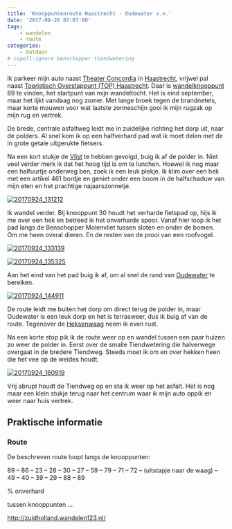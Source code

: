 ```yaml
---
title: 'Knooppuntenroute Haastrecht - Oudewater v.v.'
date: '2017-09-26 07:07:00'
tags:
    - wandelen
    - route
categories:
    - Outdoor
# cspell:ignore benschopper tiendwetering
---
```


Ik parkeer mijn auto naast [Theater Concordia](http://www.theaterconcordia.nl/) in [Haastrecht](https://nl.wikipedia.org/wiki/Haastrecht), vrijwel pal naast [Toeristisch Overstappunt (TOP) Haastrecht](http://www.toproutenetwerk.nl/alle-tops/haastrecht.html). Daar is [wandelknooppunt](https://wandelnet.nl/themas/wandelnetwerken) 89 te vinden, het startpunt van mijn wandeltocht. Het is eind september, maar het lijkt vandaag nog zomer. Met lange broek tegen de brandnetels, maar korte mouwen voor wat laatste zonneschijn gooi ik mijn rugzak op mijn rug en vertrek.

De brede, centrale asfaltweg leidt me in zuidelijke richting het dorp uit, naar de polders. Al snel kom ik op een halfverhard pad wat ik moet delen met de in grote getale uitgerukte fietsers.

Na een kort stukje de [Vlist](https://nl.wikipedia.org/wiki/Vlist_(rivier)) te hebben gevolgd, buig ik af de polder in. Niet veel verder merk ik dat het hoog tijd is om te lunchen. Hoewel ik nog maar een halfuurtje onderweg ben, zoek ik een leuk plekje. Ik klim over een hek met een artikel 461 bordje en geniet onder een boom in de halfschaduw van mijn eten en het prachtige najaarszonnetje.

[![20170924_131212](https://farm5.staticflickr.com/4429/37268014846_eb5b4ec61c_z.jpg)](https://flic.kr/p/YMfjq7)

Ik wandel verder. Bij knooppunt 30 houdt het verharde fietspad op, hijs ik me over een hek en betreed ik het onverharde spoor. Vanaf hier loop ik het pad langs de Benschopper Molenvliet tussen sloten en onder de bomen. Om me heen overal dieren. En de resten van de prooi van een roofvogel.

[![20170924_133139](https://farm5.staticflickr.com/4453/37059283540_385d053730_z.jpg)](https://flic.kr/p/YsNvSu)

[![20170924_135325](https://farm5.staticflickr.com/4488/37285841472_cd1acee9f0_z.jpg)](https://flic.kr/p/YNPFDJ)

Aan het eind van het pad buig ik af, om al snel de rand van [Oudewater](https://nl.wikipedia.org/wiki/Oudewater) te bereiken.

[![20170924_144911](https://farm5.staticflickr.com/4350/36605808654_6e76cc74fc_z.jpg)](https://flic.kr/p/XLJkzY)

De route leidt me buiten het dorp om direct terug de polder in, maar Oudewater is een leuk dorp en het is terrasweer, dus ik buig af van de route. Tegenover de [Heksenwaag](https://nl.wikipedia.org/wiki/Waag_(Oudewater)) neem ik even rust.

Na een korte stop pik ik de route weer op en wandel tussen een paar huizen zo weer de polder in. Eerst over de smalle Tiendwetering die halverwege overgaat in de bredere Tiendweg. Steeds moet ik om en over hekken heen die het vee op de weides houdt.

[![20170924_160919](https://farm5.staticflickr.com/4434/37285861962_07980964ea_z.jpg)](https://flic.kr/p/YNPMK1)

Vrij abrupt houdt de Tiendweg op en sta ik weer op het asfalt. Het is nog maar een klein stukje terug naar het centrum waar ik mijn auto oppik en weer naar huis vertrek.

## Praktische informatie

### Route

De beschreven route loopt langs de knooppunten:

89 – 86 – 23 – 28 – 30 – 27 – 59 – 79 – 71 – 72 – (uitstapje naar de waag) – 49 – 40 – 39 – 29 – 88 – 89

% onverhard

tussen knooppunten …

<http://zuidholland.wandelen123.nl/>
